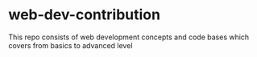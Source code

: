 # web-dev-contribution
This repo consists of web development concepts and code bases which covers from basics to advanced level
